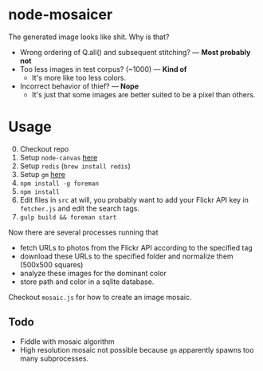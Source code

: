 # node-mosaicer

The generated image looks like shit. Why is that?

* Wrong ordering of Q.all() and subsequent stitching? — **Most probably not**
* Too less images in test corpus? (~1000) — **Kind of**
    * It's more like too less colors.
* Incorrect behavior of thief? — **Nope**
    * It's just that some images are better suited to be a pixel than others.

# Usage

0. Checkout repo
1. Setup ``node-canvas`` [here](https://github.com/Automattic/node-canvas#installation)
2. Setup ``redis`` (``brew install redis``)
3. Setup ``gm`` [here](https://github.com/aheckmann/gm#getting-started)
4. ``npm install -g foreman``
5. ``npm install``
6. Edit files in ``src`` at will, you probably want to add your Flickr API key in ``fetcher.js`` and edit the search tags.
7. ``gulp build && foreman start``

Now there are several processes running that

* fetch URLs to photos from the Flickr API according to the specified tag
* download these URLs to the specified folder and normalize them (500x500 squares)
* analyze these images for the dominant color
* store path and color in a sqlite database.

Checkout ``mosaic.js`` for how to create an image mosaic.

## Todo

* Fiddle with mosaic algorithm
* High resolution mosaic not possible because ``gm`` apparently spawns too many subprocesses.
